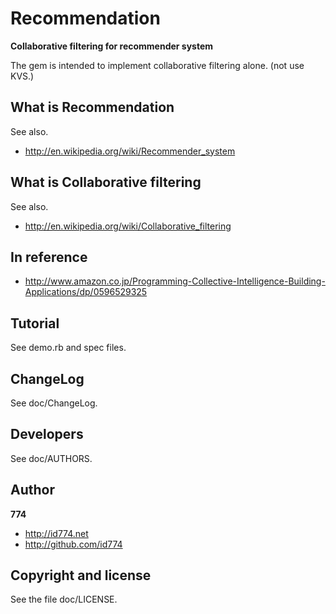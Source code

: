 Recommendation
==============

**Collaborative filtering for recommender system**

The gem is intended to implement collaborative filtering alone. (not use KVS.)


What is Recommendation
----------------------

See also.

+ http://en.wikipedia.org/wiki/Recommender_system


What is Collaborative filtering
-------------------------------

See also.

+ http://en.wikipedia.org/wiki/Collaborative_filtering


In reference
------------

+ http://www.amazon.co.jp/Programming-Collective-Intelligence-Building-Applications/dp/0596529325


Tutorial
--------

See demo.rb and spec files.


ChangeLog
---------

See doc/ChangeLog.


Developers
----------

See doc/AUTHORS.


Author
------

**774**

+ http://id774.net
+ http://github.com/id774


Copyright and license
---------------------

See the file doc/LICENSE.


